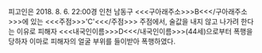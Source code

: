 피고인은 2018. 8. 6. 22:00경 인천 남동구 <<<구아래주소>>>B<<</구아래주소>>>에 있는 <<<주점>>>'C'<<</주점>>> 주점에서, 술값을 내지 않고 나가려 한다는 이유로 피해자 <<<내국인이름>>>D<<</내국인이름>>>(44세)으로부터 폭행을 당하자 이마로 피해자의 얼굴 부위를 들이받아 폭행하였다.